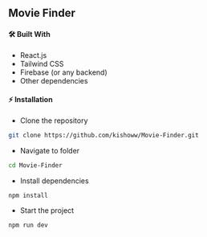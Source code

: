 ## Movie Finder

#### 🛠️ Built With

- React.js
- Tailwind CSS
- Firebase (or any backend)
- Other dependencies

#### ⚡ Installation

- Clone the repository
```sh
git clone https://github.com/kishoww/Movie-Finder.git
```
- Navigate to folder
```sh
cd Movie-Finder
```
- Install dependencies
```sh
npm install
```
- Start the project
```sh
npm run dev
```
